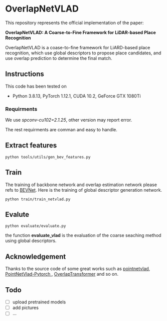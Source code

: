# OverlapNetVLAD

This repository represents the official implementation of the paper:

**OverlapNetVLAD: A Coarse-to-Fine Framework for LiDAR-based Place Recognition**

OverlapNetVLAD is a coase-to-fine framework for LiARD-based place recognition, which use global descriptors to propose place candidates, and use overlap prediction to determine the final match.

## Instructions

This code has been tested on

- Python 3.8.13, PyTorch 1.12.1, CUDA 10.2, GeForce GTX 1080Ti

### Requirments

We use *spconv-cu102=2.1.25*, other version may report error. 

The rest requirments are comman and easy to handle.

## Extract features

```shell
python tools/utils/gen_bev_features.py
```

## Train

The training of backbone network and overlap estimation network please refs to [BEVNet](https://github.com/lilin-hitcrt/BEVNet). Here is the training of global descriptor generation network.

```shell
python train/train_netvlad.py
```

## Evalute

```shell
python evaluate/evaluate.py
```

the function **evaluate_vlad** is the evaluation of the coarse seaching method using global descriptors.

## Acknowledgement

Thanks to the source code of some great works such as [pointnetvlad](https://github.com/mikacuy/pointnetvlad), [PointNetVlad-Pytorch
](https://github.com/cattaneod/PointNetVlad-Pytorch), [OverlapTransformer](https://github.com/haomo-ai/OverlapTransformer) and so on.

## Todo

- [ ] upload pretrained models
- [ ] add pictures
- [ ] ...